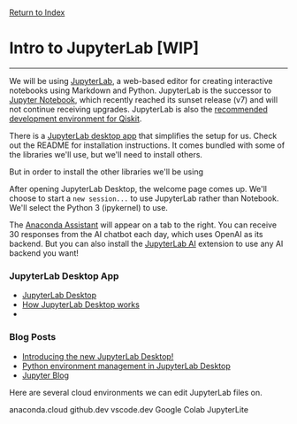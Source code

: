 \
[Return to Index](index.md)
# Intro to JupyterLab [WIP]
***

We will be using [JupyterLab](https://github.com/jupyterlab/jupyterlab), a web-based editor for creating interactive notebooks using Markdown and Python. 
JupyterLab is the successor to [Jupyter Notebook](https://github.com/jupyter/notebook), which recently reached its sunset release (v7) and will not continue receiving upgrades. JupyterLab is also the [recommended development environment for Qiskit](https://docs.quantum.ibm.com/start/install#install-and-set-up-qiskit-with-the-qiskit-runtime-client).

There is a [JupyterLab desktop app](https://github.com/jupyterlab/jupyterlab-desktop) that simplifies the setup for us. Check out the README for installation instructions.
It comes bundled with some of the libraries we'll use, but we'll need to install others.

But in order to install the other libraries we'll be using

After opening JupyterLab Desktop, the welcome page comes up. We'll choose to start a `new session...` to use JupyterLab rather than Notebook.
We'll select the Python 3 (ipykernel) to use.

The [Anaconda Assistant](https://docs.anaconda.com/free/anaconda-notebooks/local-assistant/) will appear on a tab to the right. 
You can receive 30 responses from the AI chatbot each day, which uses OpenAI as its backend. 
But you can also install the [JupyterLab AI](https://github.com/jupyterlab/jupyter-ai) extension to use any AI backend you want!



### JupyterLab Desktop App
- [JupyterLab Desktop](https://github.com/jupyterlab/jupyterlab-desktop?tab=readme-ov-file#installation)
- [How JupyterLab Desktop works](https://github.com/jupyterlab/jupyterlab-desktop/blob/master/user-guide.md)
- 
### Blog Posts
- [Introducing the new JupyterLab Desktop!](https://blog.jupyter.org/introducing-the-new-jupyterlab-desktop-bca1982bdb23)
- [Python environment management in JupyterLab Desktop](https://blog.jupyter.org/python-environment-management-in-jupyterlab-desktop-3b119c5811d9)
- [Jupyter Blog](https://blog.jupyter.org/)

Here are several cloud environments we can edit JupyterLab files on. 

anaconda.cloud
github.dev
vscode.dev
Google Colab
JupyterLite

